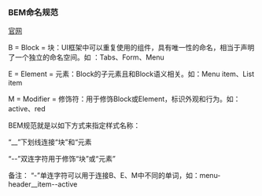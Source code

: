 ### BEM命名规范

[官网](http://getbem.com/introduction/)

B = Block = 块：UI框架中可以重复使用的组件，具有唯一性的命名，相当于声明了一个独立的命名空间。如 ：Tabs、Form、Menu

E = Element = 元素：Block的子元素且和Block语义相关。如：Menu item、List item

M = Modifier = 修饰符：用于修饰Block或Element，标识外观和行为。如：active、red

BEM规范就是以如下方式来指定样式名称：

“__”下划线连接“块”和“元素

“--”双连字符用于修饰“块”或“元素”

备注： “-”单连字符可以用于连接B、E、M中不同的单词，如：menu-header__item--active
